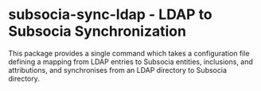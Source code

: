 # subsocia-sync-ldap - LDAP to Subsocia Synchronization

This package provides a single command which takes a configuration file
defining a mapping from LDAP entries to Subsocia entities, inclusions, and
attributions, and synchronises from an LDAP directory to Subsocia directory.

